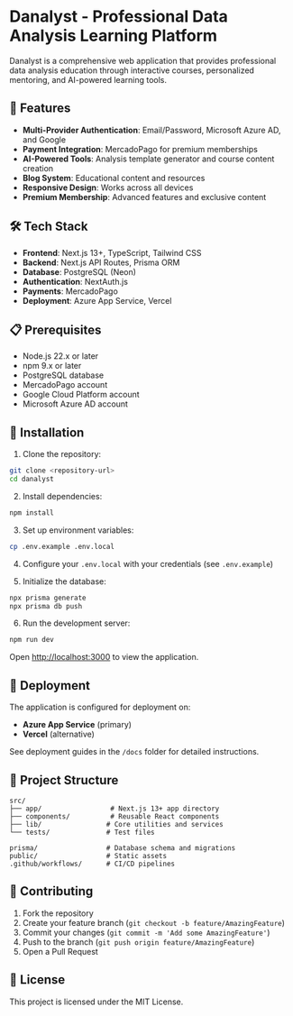 # Danalyst - Professional Data Analysis Learning Platform

Danalyst is a comprehensive web application that provides professional data analysis education through interactive courses, personalized mentoring, and AI-powered learning tools.

## 🚀 Features

- **Multi-Provider Authentication**: Email/Password, Microsoft Azure AD, and Google
- **Payment Integration**: MercadoPago for premium memberships
- **AI-Powered Tools**: Analysis template generator and course content creation
- **Blog System**: Educational content and resources
- **Responsive Design**: Works across all devices
- **Premium Membership**: Advanced features and exclusive content

## 🛠️ Tech Stack

- **Frontend**: Next.js 13+, TypeScript, Tailwind CSS
- **Backend**: Next.js API Routes, Prisma ORM
- **Database**: PostgreSQL (Neon)
- **Authentication**: NextAuth.js
- **Payments**: MercadoPago
- **Deployment**: Azure App Service, Vercel

## 📋 Prerequisites

- Node.js 22.x or later
- npm 9.x or later
- PostgreSQL database
- MercadoPago account
- Google Cloud Platform account
- Microsoft Azure AD account

## 🔧 Installation

1. Clone the repository:
```bash
git clone <repository-url>
cd danalyst
```

2. Install dependencies:
```bash
npm install
```

3. Set up environment variables:
```bash
cp .env.example .env.local
```

4. Configure your `.env.local` with your credentials (see `.env.example`)

5. Initialize the database:
```bash
npx prisma generate
npx prisma db push
```

6. Run the development server:
```bash
npm run dev
```

Open [http://localhost:3000](http://localhost:3000) to view the application.

## 🚀 Deployment

The application is configured for deployment on:
- **Azure App Service** (primary)
- **Vercel** (alternative)

See deployment guides in the `/docs` folder for detailed instructions.

## 📁 Project Structure

```
src/
├── app/                 # Next.js 13+ app directory
├── components/          # Reusable React components
├── lib/                # Core utilities and services
└── tests/              # Test files

prisma/                 # Database schema and migrations
public/                 # Static assets
.github/workflows/      # CI/CD pipelines
```

## 🤝 Contributing

1. Fork the repository
2. Create your feature branch (`git checkout -b feature/AmazingFeature`)
3. Commit your changes (`git commit -m 'Add some AmazingFeature'`)
4. Push to the branch (`git push origin feature/AmazingFeature`)
5. Open a Pull Request

## 📄 License

This project is licensed under the MIT License.